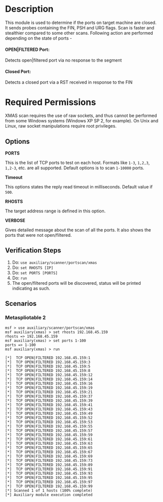 # Description

This module is used to determine if the ports on target machine are closed. It sends probes containing the FIN, PSH and URG flags. Scan is faster and stealthier compared to some other scans. Following action are performed depending on the state of ports -

#### OPEN|FILTERED Port:
Detects open|filtered port via no response to the segment

#### Closed Port: 
Detects a closed port via a RST received in response to the FIN

# Required Permissions

  XMAS scan requires the use of raw sockets, and thus cannot be performed from some Windows
  systems (Windows XP SP 2, for example). On Unix and Linux, raw socket manipulations require root privileges.

## Options

  **PORTS**
  
  This is the list of TCP ports to test on each host.
  Formats like  `1-3`, `1,2,3`, `1,2-3`, etc. are all supported. Default
  options is to scan `1-10000` ports.
  
  **Timeout**

  This options states the reply read timeout in milliseconds. Default value if `500`.

  **RHOSTS**

  The target address range is defined in this option.

  **VERBOSE**
  
  Gives detailed message about the scan of all the ports. It also shows the
  ports that were not open/filtered.

## Verification Steps

  1. Do: `use auxiliary/scanner/portscan/xmas`
  2. Do: `set RHOSTS [IP]`
  3. Do: `set PORTS [PORTS]`
  4. Do: `run`
  5. The open/filtered ports will be discovered, status will be printed indicating as such.

## Scenarios
  
### Metaspliotable 2

```
msf > use auxiliary/scanner/portscan/xmas
msf auxiliary(xmas) > set rhosts 192.168.45.159
rhosts => 192.168.45.159
msf auxiliary(xmas) > set ports 1-100
ports => 1-100
msf auxiliary(xmas) > run

[*]  TCP OPEN|FILTERED 192.168.45.159:1
[*]  TCP OPEN|FILTERED 192.168.45.159:3
[*]  TCP OPEN|FILTERED 192.168.45.159:5
[*]  TCP OPEN|FILTERED 192.168.45.159:8
[*]  TCP OPEN|FILTERED 192.168.45.159:12
[*]  TCP OPEN|FILTERED 192.168.45.159:14
[*]  TCP OPEN|FILTERED 192.168.45.159:16
[*]  TCP OPEN|FILTERED 192.168.45.159:19
[*]  TCP OPEN|FILTERED 192.168.45.159:21
[*]  TCP OPEN|FILTERED 192.168.45.159:37
[*]  TCP OPEN|FILTERED 192.168.45.159:39
[*]  TCP OPEN|FILTERED 192.168.45.159:41
[*]  TCP OPEN|FILTERED 192.168.45.159:43
[*]  TCP OPEN|FILTERED 192.168.45.159:49
[*]  TCP OPEN|FILTERED 192.168.45.159:52
[*]  TCP OPEN|FILTERED 192.168.45.159:53
[*]  TCP OPEN|FILTERED 192.168.45.159:55
[*]  TCP OPEN|FILTERED 192.168.45.159:57
[*]  TCP OPEN|FILTERED 192.168.45.159:59
[*]  TCP OPEN|FILTERED 192.168.45.159:61
[*]  TCP OPEN|FILTERED 192.168.45.159:63
[*]  TCP OPEN|FILTERED 192.168.45.159:65
[*]  TCP OPEN|FILTERED 192.168.45.159:67
[*]  TCP OPEN|FILTERED 192.168.45.159:69
[*]  TCP OPEN|FILTERED 192.168.45.159:73
[*]  TCP OPEN|FILTERED 192.168.45.159:89
[*]  TCP OPEN|FILTERED 192.168.45.159:91
[*]  TCP OPEN|FILTERED 192.168.45.159:93
[*]  TCP OPEN|FILTERED 192.168.45.159:95
[*]  TCP OPEN|FILTERED 192.168.45.159:97
[*]  TCP OPEN|FILTERED 192.168.45.159:99
[*] Scanned 1 of 1 hosts (100% complete)
[*] Auxiliary module execution completed

```
